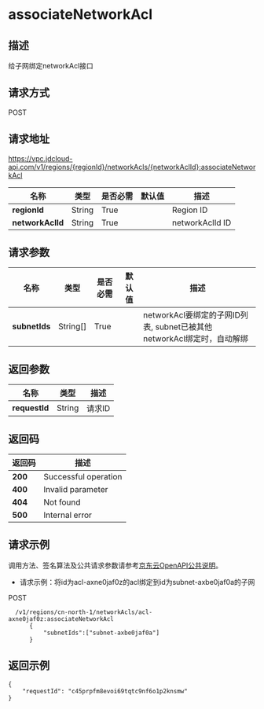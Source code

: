# associateNetworkAcl


## 描述
给子网绑定networkAcl接口

## 请求方式
POST

## 请求地址
https://vpc.jdcloud-api.com/v1/regions/{regionId}/networkAcls/{networkAclId}:associateNetworkAcl

|名称|类型|是否必需|默认值|描述|
|---|---|---|---|---|
|**regionId**|String|True| |Region ID|
|**networkAclId**|String|True| |networkAclId ID|

## 请求参数
|名称|类型|是否必需|默认值|描述|
|---|---|---|---|---|
|**subnetIds**|String[]|True| |networkAcl要绑定的子网ID列表, subnet已被其他networkAcl绑定时，自动解绑|


## 返回参数
|名称|类型|描述|
|---|---|---|
|**requestId**|String|请求ID|


## 返回码
|返回码|描述|
|---|---|
|**200**|Successful operation|
|**400**|Invalid parameter|
|**404**|Not found|
|**500**|Internal error|

## 请求示例

调用方法、签名算法及公共请求参数请参考[京东云OpenAPI公共说明](https://docs.jdcloud.com/common-declaration/api/introduction)。

- 请求示例：将id为acl-axne0jaf0z的acl绑定到id为subnet-axbe0jaf0a的子网

POST
```
  /v1/regions/cn-north-1/networkAcls/acl-axne0jaf0z:associateNetworkAcl
      {
          "subnetIds":["subnet-axbe0jaf0a"]
      }

```

## 返回示例
```
{
    "requestId": "c45prpfm8evoi69tqtc9nf6o1p2knsmw"
}
```

